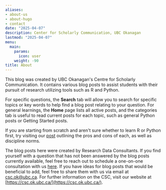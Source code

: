 ```yaml
---
aliases:
- about-us
- about-hugo
- contact
date: "2025-04-07"
description: Center for Scholarly Communication, UBC Okanagan
lastmod: "2025-04-07"
menu:
  main:
    params:
      icon: user
    weight: -90
title: About
---
```


This blog was created by UBC Okanagan's Centre for Scholarly Communication. It contains various blog posts to assist students with their pursuit of research utilizing tools such as R and Python.

For specific questions, the **Search** tab will allow you to search for specific topics or key words to help find a blog post relating to your question. For general learnings, the **Home** page lists all active posts, and the categories tab is useful to read current posts for each topic, such as general Python posts or Getting Started posts.

If you are starting from scratch and aren't sure whether to learn R or Python first, try visiting our [post](https://csc-ubc-okanagan.github.io/csc-data-blog/p/python-vs-r-how-to-decide/) outlining the pros and cons of each, as well as discipline norms.

The blog posts here were created by Research Data Consultants. If you find yourself with a question that has not been answered by the blog posts currently available, feel free to reach out to schedule a one-on-one consultation with us [here](https://csc.ok.ubc.ca/consultations/research-data-consultation/). If you have ideas for blog posts that would be beneficial to add, feel free to share them with us via email at [csc.ok@ubc.ca](mailto:csc.ok@ubc.ca). For further information on the CSC, visit our website at [https://csc.ok.ubc.ca/](https://csc.ok.ubc.ca/).
